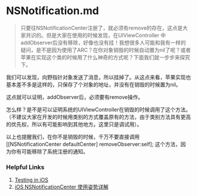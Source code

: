# NSNotification.md

>只要往NSNotificationCenter注册了，就必须有remove的存在，这点是大家共识的。但是大家在使用的时候发现，在UIViewController 中addObserver后没有移除，好像也没有挂！我想很多人可能和我有一样的疑问，是不是因为使用了ARC？在你对象销毁的时候自动置为nil了呢？或者苹果在实现这个类的时候用了什么神奇的方式呢？下面我们就一步步来探究下。

我们可以发现，向野指针对象发送了消息，所以挂掉了。从这点来看，苹果实现也基本差不多是这样的，只保存了个对象的地址，并没有在销毁的时候置为nil。

这点就可以证明，addObserver后，必须要有remove操作。

怎么样？是不是可以证明系统的UIViewController在销毁的时候调用了这个方法。（不建议大家在开发的时候用类别的方式覆盖原有的方法，由于类别方法具有更高的优先权，所以有可能影响到其他地方。这里只是调试用）。

以上也提醒我们，在你不是销毁的时候，千万不要直接调用[[NSNotificationCenter defaultCenter] removeObserver:self]; 这个方法，因为你有可能移除了系统注册的通知。



### Helpful Links

1. [Testing in iOS](https://videos.raywenderlich.com/courses/39-testing-in-ios/lessons/2)
2. [iOS NSNotificationCenter 使用姿势详解](http://www.jianshu.com/p/a4d519e4e0d5)



